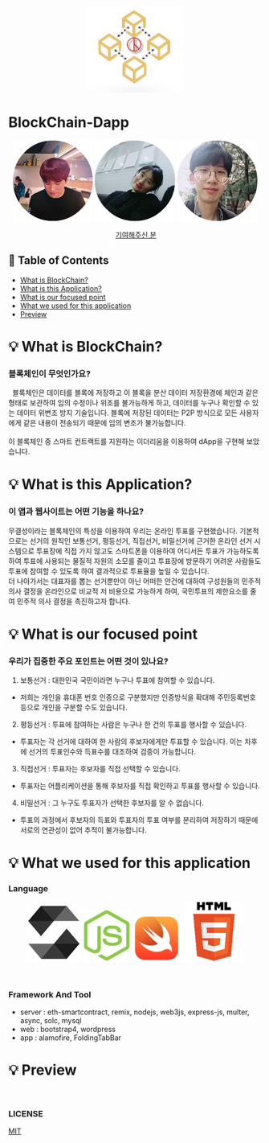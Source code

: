 
<div align=center>

![](/assets/images/main.jpg)

</div>

# BlockChain-Dapp
<div align=center border=1 >

![](/BVC-WEB/blog/img/arch.png)
![](/BVC-WEB/blog/img/boran.png)
![](/BVC-WEB/blog/img/kimoon.png)

</div>

<div align=center>
 <a href="https://github.com/bugkingK/BlockChain-Dapp/graphs/contributors">기여해주신 분</a>
</div>


## :memo: Table of Contents
* [What is BlockChain?](#what-is-blockchain)
* [What is this Application?](#what-is-this-application)
* [What is our focused point](#what-is-our-focused-point)
* [What we used for this application](#what-we-used-for-this-application)
* [Preview](#preview)


# :bulb: What is BlockChain?
### 블록체인이 무엇인가요?
 
블록체인은 데이터를 블록에 저장하고 이 블록을 분산 데이터 저장환경에 체인과 같은 형태로 보관하여 임의 수정이나 위조를 불가능하게 하고, 데이터를 누구나 확인할 수 있는 데이터 위변조 방지 기술입니다. 블록에 저장된 데이터는 P2P 방식으로 모든 사용자에게 같은 내용이 전송되기 때문에 임의 변조가 불가능합니다.  
</br>
이 블록체인 중 스마트 컨트랙트를 지원하는 이더리움을 이용하여 dApp을 구현해 보았습니다.


# :bulb: What is this Application?
### 이 앱과 웹사이트는 어떤 기능을 하나요?
무결성이라는 블록체인의 특성을 이용하여 우리는 온라인 투표를 구현했습니다. 기본적으로는 선거의 원칙인 보통선거, 평등선거, 직접선거, 비밀선거에 근거한 온라인 선거 시스템으로 투표장에 직접 가지 않고도 스마트폰을 이용하여 어디서든 투표가 가능하도록 하여 투표에 사용되는 물질적 자원의 소모를 줄이고 투표장에 방문하기 어려운 사람들도 투표에 참여할 수 있도록 하여 결과적으로 투표율을 높일 수 있습니다.
<br>
더 나아가서는 대표자를 뽑는 선거뿐만이 아닌 어떠한 안건에 대하여 구성원들의 민주적 의사 결정을 온라인으로 비교적 저 비용으로 가능하게 하여, 국민투표의 제한요소를 줄여 민주적 의사 결정을 촉진하고자 합니다.
 
# :bulb: What is our focused point
### 우리가 집중한 주요 포인트는 어떤 것이 있나요?

1. 보통선거 : 대한민국 국민이라면 누구나 투표에 참여할 수 있습니다.
- 저희는 개인을 휴대폰 번호 인증으로 구분했지만 인증방식을 확대해 주민등록번호 등으로 개인을 구분할 수도 있습니다.
2. 평등선거 : 투표에 참여하는 사람은 누구나 한 건의 투표를 행사할 수 있습니다. 
- 투표자는 각 선거에 대하여 한 사람의 후보자에게만 투표할 수 있습니다. 이는 차후에 선거의 투표인수와 득표수를 대조하여 검증이 가능합니다.
3. 직접선거 : 투표자는 후보자를 직접 선택할 수 있습니다.
- 투표자는 어플리케이션을 통해 후보자를 직접 확인하고 투표를 행사할 수 있습니다.
4. 비밀선거 : 그 누구도 투표자가 선택한 후보자를 알 수 없습니다.
- 투표의 과정에서 후보자의 득표와 투표자의 투표 여부를 분리하여 저장하기 때문에 서로의 연관성이 없어 추적이 불가능합니다.


# :bulb: What we used for this application
### Language

<div align=center border=1 >

 ![](/assets/images/solidity.png)
 ![](/assets/images/js.png)
 ![](/assets/images/swift.png)
 ![](/assets/images/html5.png)

</div>

</br>

### Framework And Tool

* server : eth-smartcontract, remix, nodejs, web3js, express-js, multer, async, solc, mysql
* web    : bootstrap4, wordpress
* app    : alamofire, FoldingTabBar

# :bulb: Preview




</br>

### LICENSE
[MIT](https://github.com/bugkingK/BlockChain-Dapp/blob/master/LICENSE)
